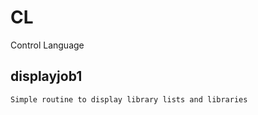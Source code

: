 # CL
Control Language


**displayjob1** 
-------------
    Simple routine to display library lists and libraries
